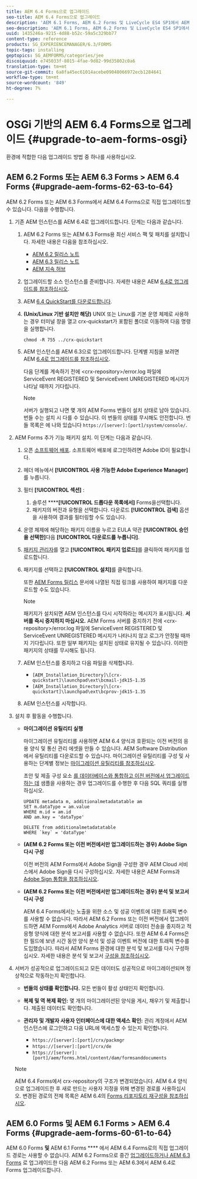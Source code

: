 ```yaml
---
title: AEM 6.4 Forms으로 업그레이드
seo-title: AEM 6.4 Forms으로 업그레이드
description: 'AEM 6.1 Forms, AEM 6.2 Forms 및 LiveCycle ES4 SP1에서 AEM 6.3 Forms으로 직접 업그레이드할 수 있습니다. '
seo-description: 'AEM 6.1 Forms, AEM 6.2 Forms 및 LiveCycle ES4 SP1에서 AEM 6.3 Forms으로 직접 업그레이드할 수 있습니다. '
uuid: 1435246a-9215-4d88-b52c-59a5c329bb77
content-type: reference
products: SG_EXPERIENCEMANAGER/6.3/FORMS
topic-tags: installing
geptopics: SG_AEMFORMS/categories/jee
discoiquuid: e745033f-8015-4fae-9d82-99d35802c0a6
translation-type: tm+mt
source-git-commit: 6a8fa45ec61014acebe09048066972ecb1284641
workflow-type: tm+mt
source-wordcount: '849'
ht-degree: 7%

---
```



# OSGi 기반의 AEM 6.4 Forms으로 업그레이드 {#upgrade-to-aem-forms-osgi}

환경에 적합한 다음 업그레이드 방법 중 하나를 사용하십시오.

## AEM 6.2 Forms 또는 AEM 6.3 Forms > AEM 6.4 Forms {#upgrade-aem-forms-62-63-to-64}

AEM 6.2 Forms 또는 AEM 6.3 Forms에서 AEM 6.4 Forms으로 직접 업그레이드할 수 있습니다. 다음을 수행합니다.

1. 기존 AEM 인스턴스를 AEM 6.4로 업그레이드합니다. 단계는 다음과 같습니다.

   1. AEM 6.2 Forms 또는 AEM 6.3 Forms용 최신 서비스 팩 및 패치를 설치합니다. 자세한 내용은 다음을 참조하십시오.

      * [AEM 6.2 릴리스 노트](https://helpx.adobe.com/kr/experience-manager/6-2/release-notes.html)
      * [AEM 6.3 릴리스 노트](https://helpx.adobe.com/kr/experience-manager/6-3/release-notes.html)
      * [AEM 지속 허브](https://helpx.adobe.com/kr/experience-manager/aem-releases-updates.html)
   1. 업그레이드할 소스 인스턴스를 준비합니다. 자세한 내용은 AEM [6.4로 업그레이드를 참조하십시오](/help/sites-deploying/upgrade.md#preparing%20the%20source%20instance).
   1. AEM [6.4 QuickStart를 다운로드합니다](/help/sites-deploying/deploy.md#getting%20the%20software).
   1. **(Unix/Linux 기반 설치만 해당)** UNIX 또는 Linux를 기본 운영 체제로 사용하는 경우 터미널 창을 열고 crx-quickstart가 포함된 폴더로 이동하여 다음 명령을 실행합니다.

      `chmod -R 755 ../crx-quickstart`

   1. AEM 인스턴스를 AEM 6.3으로 업그레이드합니다. 단계별 지침을 보려면 AEM [6.4로 업그레이드를 참조하십시오](/help/sites-deploying/upgrade.md).

      다음 단계를 계속하기 전에 &lt;crx-repository>/error.log 파일에 ServiceEvent REGISTERED 및 ServiceEvent UNREGISTERED 메시지가 나타날 때까지 기다립니다.

      >[!NOTE]
      >
      >서버가 실행되고 나면 몇 개의 AEM Forms 번들이 설치 상태로 남아 있습니다. 번들 수는 설치 시 다를 수 있습니다. 이 번들의 상태를 무시해도 안전합니다. 번들 목록은 에 나와 있습니다 `https://[server]:[port]/system/console/`.


1. AEM Forms 추가 기능 패키지 설치. 이 단계는 다음과 같습니다.

   1. 오픈 [소프트웨어 배포](https://experience.adobe.com/downloads). 소프트웨어 배포에 로그인하려면 Adobe ID이 필요합니다.
   1. 헤더 메뉴에서 **[!UICONTROL 사용 가능한 Adobe Experience Manager]** 를 누릅니다.
   1. 필터 **[!UICONTROL 섹션]** :
      1. 솔루션 ******[!UICONTROL 드롭다운 목록에서]** Forms을선택합니다.
      1. 패키지의 버전과 유형을 선택합니다. 다운로드 **[!UICONTROL 검색]** 옵션을 사용하여 결과를 필터링할 수도 있습니다.
   1. 운영 체제에 해당하는 패키지 이름을 누르고 EULA 약관 **[!UICONTROL 승인을 선택한]**&#x200B;다음 **[!UICONTROL 다운로드를 누릅니다]**.
   1. [패키지 관리자](https://docs.adobe.com/content/help/ko-KR/experience-manager-65/administering/contentmanagement/package-manager.html)를 열고 **[!UICONTROL 패키지 업로드]**&#x200B;를 클릭하여 패키지를 업로드합니다.
   1. 패키지를 선택하고 **[!UICONTROL 설치]**&#x200B;를 클릭합니다.

      또한 [AEM Forms 릴리스](https://helpx.adobe.com/kr/aem-forms/kb/aem-forms-releases.html) 문서에 나열된 직접 링크를 사용하여 패키지를 다운로드할 수도 있습니다.

      >[!NOTE]
      >
      >패키지가 설치되면 AEM 인스턴스를 다시 시작하라는 메시지가 표시됩니다. **서버를 즉시 중지하지 마십시오.** AEM Forms 서버를 중지하기 전에 &lt;crx-repository>/error.log 파일에 ServiceEvent REGISTERED 및 ServiceEvent UNREGISTERED 메시지가 나타나지 않고 로그가 안정될 때까지 기다립니다. 또한 일부 패키지는 설치된 상태로 유지될 수 있습니다. 이러한 패키지의 상태를 무시해도 됩니다.

   1. AEM 인스턴스를 중지하고 다음 파일을 삭제합니다.

      * `[AEM_Installation_Directory]\[crx-quickstart]\launchpad\ext\bcmail-jdk15-1.35`
      * `[AEM_Installation_Directory]\[crx-quickstart]\launchpad\ext\bcprov-jdk15-1.35`
   1. AEM 인스턴스를 시작합니다.


1. 설치 후 활동을 수행합니다.

   * **마이그레이션 유틸리티 실행**

      마이그레이션 유틸리티를 사용하면 AEM 6.4 양식과 호환되는 이전 버전의 응용 양식 및 통신 관리 에셋을 만들 수 있습니다. AEM Software Distribution에서 유틸리티를 다운로드할 수 있습니다. 마이그레이션 유틸리티를 구성 및 사용하는 단계별 정보는 [마이그레이션 유틸리티를 참조하십시오](/help/forms/using/migration-utility.md).

      초안 및 제출 구성 요소 [를 데이터베이스와 통합하고 이전 버전에서 업그레이드하는 데](integrate-draft-submission-database.md) 샘플을 사용하는 경우 업그레이드를 수행한 후 다음 SQL 쿼리를 실행하십시오.

      ```
      UPDATE metadata m, additionalmetadatatable am
      SET m.dataType = am.value
      WHERE m.id = am.id
      AND am.key = 'dataType'
      ```

      ```
      DELETE from additionalmetadatatable
      WHERE `key` = 'dataType'
      ```

   * **(AEM 6.2 Forms 또는 이전 버전에서만 업그레이드하는 경우) Adobe Sign 다시 구성**

      이전 버전의 AEM Forms에서 Adobe Sign을 구성한 경우 AEM Cloud 서비스에서 Adobe Sign을 다시 구성하십시오. 자세한 내용은 AEM Forms과 [Adobe Sign 통합을 참조하십시오](/help/forms/using/adobe-sign-integration-adaptive-forms.md).

   * **(AEM 6.2 Forms 또는 이전 버전에서만 업그레이드하는 경우) 분석 및 보고서 다시 구성**

      AEM 6.4 Forms에서는 노출을 위한 소스 및 성공 이벤트에 대한 트래픽 변수를 사용할 수 없습니다. 따라서 AEM 6.2 Forms 또는 이전 버전에서 업그레이드하면 AEM Forms에서 Adobe Analytics 서버로 데이터 전송을 중지하고 적응형 양식에 대한 분석 보고서를 사용할 수 없습니다. 또한 AEM 6.4 Forms은 한 필드에 보낸 시간 동안 양식 분석 및 성공 이벤트 버전에 대한 트래픽 변수를 도입했습니다. 따라서 AEM Forms 환경에 대한 분석 및 보고서를 다시 구성하십시오. 자세한 내용은 분석 및 보고서 [구성을 참조하십시오](/help/forms/using/configure-analytics-forms-documents.md).

1. 서버가 성공적으로 업그레이드되고 모든 데이터도 성공적으로 마이그레이션되며 정상적으로 작동하는지 확인합니다.

   * **번들의 상태를 확인합니다.** 모든 번들이 활성 상태인지 확인합니다.
   * **복제 및 역 복제 확인:** 몇 개의 마이그레이션된 양식을 게시, 채우기 및 제출합니다. 제출된 데이터도 확인합니다.
   * **관리자 및 개발자 사용자 인터페이스에 대한 액세스 확인:** 관리 계정에서 AEM 인스턴스에 로그인하고 다음 URL에 액세스할 수 있는지 확인합니다.

      * `https://[server]:[port]/crx/packmgr`
      * `https://[server]:[port]/crx/de`
      * `https://[server]:[port]/aem/forms.html/content/dam/formsanddocuments`

   >[!NOTE]
   AEM 6.4 Forms에서 crx-repository의 구조가 변경되었습니다. AEM 6.4 양식으로 업그레이드한 후 새로 만드는 사용자 지정을 위해 변경된 경로를 사용하십시오. 변경된 경로의 전체 목록은 AEM 6.4의 [Forms 리포지토리 재구성을 참조하십시오](/help/sites-deploying/forms-repository-restructuring-in-aem-6-4.md).

## AEM 6.0 Forms 및 AEM 6.1 Forms > AEM 6.4 Forms {#upgrade-aem-forms-60-61-to-64}

AEM 6.0 Forms **및** AEM 6.1 Forms **** 에서 AEM 6.4 Forms로의 직접 업그레이드 경로는 사용할 수 없습니다. AEM 6.2 Forms으로 중간 [업그레이드하거나 AEM 6.3 Forms](/help/forms/using/upgrade.md) 로 [](/help/forms/using/upgrade.md) 업그레이드한 다음 AEM 6.2 Forms 또는 AEM 6.3에서 AEM 6.4로 Forms 업그레이드합니다.
